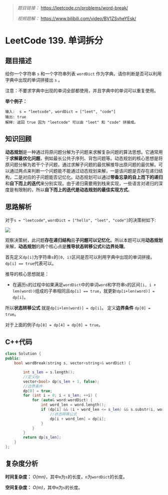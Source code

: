 
> *题目链接：* https://leetcode.cn/problems/word-break/
>
>*视频题解：* https://www.bilibili.com/video/BV1ZSvheYEsk/

# LeetCode 139. 单词拆分

## 题目描述

给你一个字符串 `s` 和一个字符串列表 `wordDict` 作为字典。请你判断是否可以利用字典中出现的单词拼接出 `s` 。

注意：不要求字典中出现的单词全部都使用，并且字典中的单词可以重复使用。

**举个例子：**

```
输入:  s = "leetcode", wordDict = ["leet", "code"]
输出: true
解释: 返回 true 因为 "leetcode" 可以由 "leet" 和 "code" 拼接成。
```

## 知识回顾

**动态规划**是一种通过将原问题分解为子问题来求解复杂问题的算法思想。它通常用于**求解最优化问题**，例如最长公共子序列、背包问题等。动态规划的核心思想是将原问题分解为若干个子问题，通过求解子问题的最优解推导出原问题的最优解。可以通过两点来判断一个问题能不能通过动态规划来解，一是该问题是否存在递归结构，二是对应的子问题能否记忆化。动态规划可以通过**带备忘录的自上而下的递归**和**自下而上的迭代**来分别实现。由于递归需要用到栈来实现，一些语言对递归的深度是有限制的，所以**自下而上的迭代是动态规划的最佳实现方式**。

## 思路解析

对于`s = "leetcode"`, `wordDict = ["hello", "leet", "code"]`的决策树如下:

![](https://gitee.com/ldtech007/picture/raw/master/pic/lc-0139-01.png)

观察决策树，此问题**存在递归结构**且**子问题可以记忆化**。所以本题可以用**动态规划**来解，**动态规划**的两个核心点是**推导状态转移公式**和**边界处理**。

首先定义`dp[i]`为字符串`s`的`[0, i)`区间是否可以利用字典中出现的单词拼接。`dp[i] == true`代表可以。

推导的核心思想就是：
* 在遍历`s`的过程中如果满足`wordDict`中的单词`word`和字符串`s`的区间`[i, i + len(word))`组成的子串相同且`dp[i] == true`，就更新`dp[i+len(word)] = dp[i]`。

所以**状态转移公式** 就是`dp[i+len(word)] = dp[i]`。
定义**边界条件** `dp[0] = true`。

对于上面的例子`dp[8] = dp[4] = dp[0] = true`。

## C++代码

```cpp
class Solution {
public:
    bool wordBreak(string s, vector<string>& wordDict) {

        int s_len = s.length();
        //定义dp
        vector<bool> dp(s_len + 1, false);
        //边界条件
        dp[0] = true;
        for (int i = 0; i < s_len; ++i) {
            for (auto& word:wordDict) {
                int word_len = word.length();
                if (dp[i] && (i + word_len <= s_len) && s.substr(i, word_len) == word) {
                    //状态转移公式
                    dp[i + word_len] = dp[i];
                }
            }
        }
        return dp[s_len];
    }
};
```

## 复杂度分析

**时间复杂度：** *O(mn)*，其中`m`为`s`的长度，`n`为`wordDict`的长度。

**空间复杂度：** *O(m)*，其中`m`为`s`的长度。
